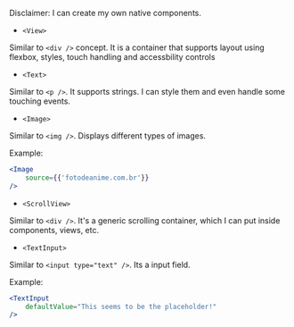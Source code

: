 Disclaimer: I can create my own native components.

- ```<View>```

Similar to ```<div />``` concept. It is a container that supports layout using flexbox, styles, touch handling and accessbility controls

- ```<Text>```

Similar to ```<p />```. It supports strings. I can style them and even handle some touching events.

- ```<Image>```

Similar to ```<img />```. Displays different types of images.

Example:

```jsx
<Image
    source={{'fotodeanime.com.br'}}
/>
```

- ```<ScrollView>```

Similar to ```<div />```. It's a generic scrolling container, which I can put inside components, views, etc.

- ```<TextInput>```

Similar to ```<input type="text" />```. Its a input field.

Example:

```jsx
<TextInput
    defaultValue="This seems to be the placeholder!"
/>
```